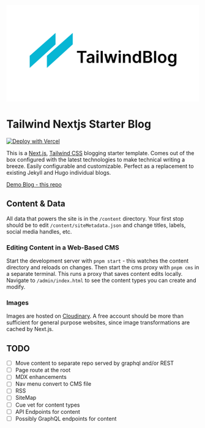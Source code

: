 ![tailwind-nextjs-banner](/public/static/images/twitter-card.png)

# Tailwind Nextjs Starter Blog

[![Deploy with Vercel](https://vercel.com/button)](https://vercel.com/new/git/external?repository-url=https://github.com/bketelsen/drb-personal)

This is a [Next.js](https://nextjs.org/), [Tailwind CSS](https://tailwindcss.com/) blogging starter template. Comes out of the box configured with the latest technologies to make technical writing a breeze. Easily configurable and customizable. Perfect as a replacement to existing Jekyll and Hugo individual blogs.

[Demo Blog - this repo](https://drb-personal.vercel.app/)

## Content & Data

All data that powers the site is in the `/content` directory. Your first stop should be to edit `/content/siteMetadata.json` and change titles, labels, social media handles, etc.

### Editing Content in a Web-Based CMS

Start the development server with `pnpm start` - this watches the content directory and reloads on changes. Then start the cms proxy with `pnpm cms` in a separate terminal. This runs a proxy that saves content edits locally. Navigate to `/admin/index.html` to see the content types you can create and modify.

### Images

Images are hosted on [Cloudinary](https://www.cloudinary.com). A free account should be more than sufficient for general purpose websites, since image transformations are cached by Next.js.

## TODO

- [ ] Move content to separate repo served by graphql and/or REST
- [ ] Page route at the root
- [ ] MDX enhancements
- [ ] Nav menu convert to CMS file
- [ ] RSS
- [ ] SiteMap
- [ ] Cue vet for content types
- [ ] API Endpoints for content
- [ ] Possibly GraphQL endpoints for content
